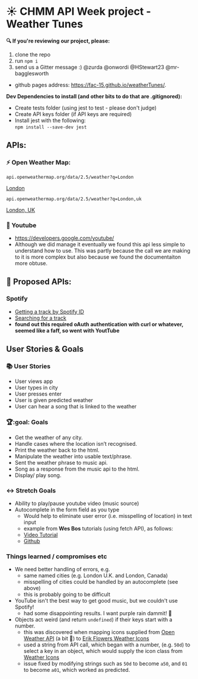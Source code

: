 # :sunny: CHMM API Week project - Weather Tunes


**:mag: If you're reviewing our project, please:**
1. clone the repo 
2. run `npm i`
3. send us a Gitter message :) @zurda @onwordi @HStewart23 @mr-bagglesworth

- github pages address: https://fac-15.github.io/weatherTunes/.

**Dev Dependencies to install (and other bits to do that are .gitignored):**
- Create tests folder (using jest to test - please don't judge)
- Create API keys folder (if API keys are required)
- Install jest with the following:  
    ```npm install --save-dev jest```


## APIs:


### :zap: Open Weather Map:


```
api.openweathermap.org/data/2.5/weather?q=London
```
[London](api.openweathermap.org/data/2.5/weather?q=London)

```
api.openweathermap.org/data/2.5/weather?q=London,uk
```
[London, UK](api.openweathermap.org/data/2.5/weather?q=London,uk)


### :musical_note: Youtube
- https://developers.google.com/youtube/
- Although we did manage it eventually we found this api less simple to understand how to use. This was partly because the call we are making to it is more complex but also because we found the documentaiton more obtuse.

## :ring: Proposed APIs:

### Spotify
 - [Getting a track by Spotify ID](https://developer.spotify.com/documentation/web-api/reference/tracks/get-track/)
 - [Searching for a track](https://developer.spotify.com/documentation/web-api/reference/search/search/)
 - **found out this required oAuth authentication with curl or whatever, seemed like a faff, so went with YoutTube**

## User Stories & Goals

### :books: User Stories

- User views app
- User types in city
- User presses enter
- User is given predicted weather
- User can hear a song that is linked to the weather

### :trophy::goal: Goals
- Get the weather of any city.
- Handle cases where the location isn’t recognised.
- Print the weather back to the html.
- Manipulate the weather into usable text/phrase.
- Sent the weather phrase to music api.
- Song as a response from the music api to the html.
- Display/ play song.

### :left_right_arrow: Stretch Goals
- Ability to play/pause youtube video (music source)
- Autocomplete in the form field as you type
    - Would help to eliminate user error (i.e. misspelling of location) in text input
    - example from **Wes Bos** tutorials (using fetch API), as follows:
    - [Video Tutorial](https://www.youtube.com/watch?v=y4gZMJKAeWs)
    - [Github](https://github.com/wesbos/JavaScript30/tree/master/06%20-%20Type%20Ahead)


### Things learned / compromises etc
- We need better handling of errors, e.g.
    - same named cities (e.g. London U.K. and London, Canada)
    - misspelling of cities could be handled by an autocomplete (see above)
    - this is probably going to be difficult
- YouTube isn't the best way to get good music, but we couldn't use Spotify!
    - had some disappointing results. I want purple rain dammit! :purple_heart:
- Objects act weird (and return `undefined`) if their keys start with a number.
    - this was discovered when mapping icons supplied from [Open Weather API](https://openweathermap.org/weather-conditions) (a bit :shit:) to [Erik Flowers Weather Icons](https://erikflowers.github.io/weather-icons/)
    - used a string from API call, which began with a number, (e.g. `50d`) to select a key in an object, which would supply the icon class from [Weather Icons](https://erikflowers.github.io/weather-icons/)
    - issue fixed by modifying strings such as `50d` to become `a50`, and `01` to become `a01`, which worked as predicted.

